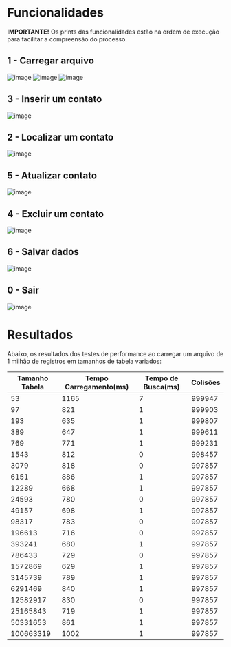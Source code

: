 # Funcionalidades
**IMPORTANTE!** Os prints das funcionalidades estão na ordem de execução para facilitar a compreensão do processo.

## 1 - Carregar arquivo
![image](https://user-images.githubusercontent.com/42438976/152097130-7a2aaa64-c19c-4e3d-91b2-4be852d6eda8.png)
![image](https://user-images.githubusercontent.com/42438976/152097166-b13521ce-d68f-4855-bdde-54b400206985.png)
![image](https://user-images.githubusercontent.com/42438976/152097210-db11cfdd-cceb-423e-9289-db5f57ce668f.png)


## 3 - Inserir um contato
![image](https://user-images.githubusercontent.com/42438976/152097375-817a6485-e3a1-484f-8e18-674c5f76fb64.png)


## 2 - Localizar um contato
![image](https://user-images.githubusercontent.com/42438976/152097419-c7dabb99-8c2b-47cd-9a3d-5f29405ea661.png)


## 5 - Atualizar contato
![image](https://user-images.githubusercontent.com/42438976/152097534-ea00f553-a481-44bd-b698-6a57ed00fe40.png)


## 4 - Excluir um contato
![image](https://user-images.githubusercontent.com/42438976/152097571-1f24ceef-0340-49fc-a1e4-a11593e4a514.png)


## 6 - Salvar dados
![image](https://user-images.githubusercontent.com/42438976/152097588-a2333937-31c2-42ed-a6d6-18cc1e10296d.png)


## 0 - Sair
![image](https://user-images.githubusercontent.com/42438976/152097608-13df47b7-bacb-4e97-bf10-13144c6dbf31.png)

# Resultados

Abaixo, os resultados dos testes de performance ao carregar um arquivo de 1 milhão de registros em tamanhos de tabela variados:

| Tamanho Tabela | Tempo Carregamento(ms) | Tempo de Busca(ms) | Colisões |
|----------------|------------------------|--------------------|-----------|
| 53             | 1165                   | 7                  | 999947    |
| 97             | 821                    | 1                  | 999903    |
| 193            | 635                    | 1                  | 999807    |
| 389            | 647                    | 1                  | 999611    |
| 769            | 771                    | 1                  | 999231    |
| 1543           | 812                    | 0                  | 998457    |
| 3079           | 818                    | 0                  | 997857    |
| 6151           | 886                    | 1                  | 997857    |
| 12289          | 668                    | 1                  | 997857    |
| 24593          | 780                    | 0                  | 997857    |
| 49157          | 698                    | 1                  | 997857    |
| 98317          | 783                    | 0                  | 997857    |
| 196613         | 716                    | 0                  | 997857    |
| 393241         | 680                    | 1                  | 997857    |
| 786433         | 729                    | 0                  | 997857    |
| 1572869        | 629                    | 1                  | 997857    |
| 3145739        | 789                    | 1                  | 997857    |
| 6291469        | 840                    | 1                  | 997857    |
| 12582917       | 830                    | 0                  | 997857    |
| 25165843       | 719                    | 1                  | 997857    |
| 50331653       | 861                    | 1                  | 997857    |
| 100663319      | 1002                   | 1                  | 997857    |




